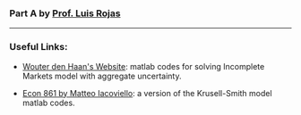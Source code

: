 ### Part A by [Prof. Luis Rojas](https://sites.google.com/site/luiserojasweb)

---
### Useful Links:

- [Wouter den Haan's Website](http://www.wouterdenhaan.com/papers.htm): matlab codes for solving Incomplete Markets model with aggregate uncertainty. 

- [Econ 861 by Matteo Iacoviello](https://www2.bc.edu/matteo-iacoviello/teach/0910/EC861.html): a version of the Krusell-Smith model matlab codes.
